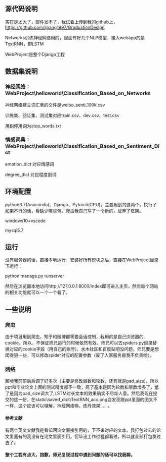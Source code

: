 ## 源代码说明

实在是太大了，邮件发不了，我试着上传到我的github上，https://github.com/jlpang1997/GraduationDesign

Networks训练神经网络用的，里面有好几个NLP模型，接入webapp的是TextRNN，即LSTM

WebProject是整个Django工程

## 数据集说明

### 神经网络：WebProject\helloworld\Classification_Based_on_Networks

神经网络建立词汇表的文件是weibo_senti_100k.csv

训练集、验证集、测试集对应train.csv、dev.csv、test.csv

用到停用词为stop_words.txt

### 情感词典：WebProject\helloworld\Classification_Based_on_Sentiment_Dict

emotion_dict 对应情感词

degree_dict 对应程度副词

## 环境配置

python3.7(Anaconda)、Django、Pytorch(CPU)，主要用到的这两个，执行了如果不行的话，看缺少哪些包，爬虫我自己写了一个新的，放弃了框架。

windows10+vscode

mysql5.7

## 运行

没有服务器的话，直接本地运行，安装好所有模块之后，直接在WebProject目录下运行：

python manage.py runserver

然后在浏览器本地访问http://127.0.0.1:8000/index即可进入主页，然后每个网站的相关功能就可以一个一个看了。

## 一些说明

### 爬虫

由于项目用到爬虫，知乎和微博都需要会话控制，我用的是自己浏览器的cookie，所以，不保证师兄运行的时候依然有效。师兄可以去spiders.py目录替换对应的cookie字段（用自己的账号)。水木社区和百度贴吧没问题，师兄要是想爬得狠一些，可以修改spider对应的配置参数（废了人家服务器我不负责哈）。

### 网络

超参我前前后后调了好多次（主要是修改层数和轮数，还有就是pad_size)，所以ppt和毕业论文上面的测试精度都不一致，高了基本是因为轮数和层数增多了，低了是因为pad_size调大了,LSTM对长文本的效果确实不尽如人意。然后我现在提交的这一份，在static\saved_dict\TextRNN_acc.png会发现跟ppt里面的图又不一样，这个应该可以理解，神经网络嘛，炼丹效果……。

#### 参考文献

有两个英文文献我是看知网论文间接引用的，下不来对应的文本。我打包过去的论文里面有的我没有在论文里面引用，但毕设工作过程都看过，所以就全部打包发过去了。

#### 整个工程有点大，抱歉，师兄复现过程中遇到问题的话可以找我聊。

